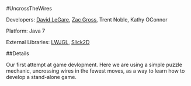 #UncrossTheWires

Developers: [David LeGare](https://github.com/excaliburHisSheath), [Zac Gross](https://github.com/brickman1444), Trent Noble, Kathy OConnor

Platform: Java 7

External Libraries: [LWJGL](http://www.lwjgl.org/), [Slick2D](http://www.slick2d.org/)

##Details

Our first attempt at game devlopment. Here we are using a simple puzzle mechanic, uncrossing wires in the fewest moves, as a way to learn how to develop a stand-alone game.
